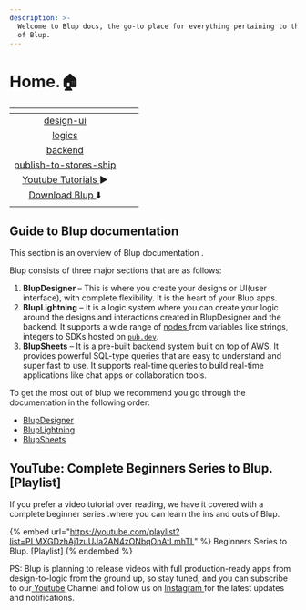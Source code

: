 ```yaml
---
description: >-
  Welcome to Blup docs, the go-to place for everything pertaining to the innards
  of Blup.
---
```


# Home.🏠



<table data-view="cards"><thead><tr><th align="center"></th><th></th><th></th></tr></thead><tbody><tr><td align="center"><a data-mention href="wiki/design-ui/">design-ui</a></td><td></td><td></td></tr><tr><td align="center"><a data-mention href="wiki/logics/">logics</a></td><td></td><td></td></tr><tr><td align="center"><a data-mention href="wiki/backend/">backend</a></td><td></td><td></td></tr><tr><td align="center"><a data-mention href="wiki/publish-to-stores-ship/">publish-to-stores-ship</a></td><td></td><td></td></tr><tr><td align="center"><a href="https://www.youtube.com/watch?v=QHQiDpPJYcQ&#x26;list=PLMXGDzhAj1zuUJa2AN4zONbqOnAtLmhTL&#x26;ab_channel=Blup">Youtube Tutorials </a>▶️</td><td></td><td></td></tr><tr><td align="center"><a href="https://blup.in/downloads">Download Blup </a>⬇️</td><td></td><td></td></tr></tbody></table>

## Guide to Blup documentation

This section is an overview of Blup documentation .&#x20;

Blup consists of three major sections that are as follows:

1. **BlupDesigner** – This is where you create your designs or UI(user interface), with complete flexibility. It is the heart of your Blup apps.
2. **BlupLightning** – It is a logic system where you can create your logic around the designs and interactions created in BlupDesigner and the backend. It supports a wide range of [nodes ](wiki/logics/blup-sheet-node.md)from variables like strings, integers to SDKs hosted on [`pub.dev`](https://www.pub.dev).
3. **BlupSheets** – It is a pre-built backend system built on top of AWS. It provides powerful SQL-type queries that are easy to understand and super fast to use. It supports real-time queries to build real-time applications like chat apps or collaboration tools.

To get the most out of blup we recommend you go through the documentation in the following order:&#x20;

* [BlupDesigner](wiki/design-ui/)
* [BlupLightning](wiki/logics/)
* [BlupSheets](wiki/backend/)

## YouTube: Complete Beginners Series to Blup. \[Playlist]

If you prefer a video tutorial over reading, we have it covered with a complete beginner series .where you can learn the ins and outs of Blup.

{% embed url="https://youtube.com/playlist?list=PLMXGDzhAj1zuUJa2AN4zONbqOnAtLmhTL" %}
Beginners Series to Blup. \[Playlist]
{% endembed %}

PS: Blup is planning to release videos with full production-ready apps from design-to-logic from the ground up, so stay tuned, and you can subscribe to our[ Youtube](https://www.youtube.com/channel/UCtHCCHdBcPAlwxWkeAIUxtg) Channel and follow us on [Instagram ](https://instagram.com/blup\_tool?igshid=YmMyMTA2M2Y=)for the latest updates and notifications.
